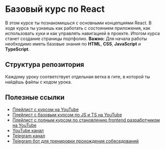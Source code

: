 # Базовый курс по React

В этом курсе ты познакомишься с основными концепциями React. В ходе курса ты узнаешь как работать с состоянием приложения, как использовать хуки и как управлять навигацией в проекте. Итогом курса станет создание страницы портфолио.
**Важно:** Для начала работы необходимо иметь базовые знания по **HTML**, **CSS**, **JavaScript** и **TypeScript**.

## Структура репозитория
Каждому уроку соответствует отдельная ветка в гите, в которой ты найдёшь файлы с кодом урока.

## Полезные ссылки
- [Плейлист с курсом на YouTube](https://www.youtube.com/playlist?list=PLQLbytwzjdVDXjZoPd2v_vLYCzFXjxotz)
- [Плейлист с базовым курсом по JS и TS на YouTube](https://www.youtube.com/playlist?list=PLQLbytwzjdVBessDDycpNHRS6udmGRDiA)
- [Плейлист с полным курсом по становлению frontend разработчиком на YouTube](https://www.youtube.com/playlist?list=PLQLbytwzjdVCe4dhL84U9eVztEWvbqnrc)
- [YouTube канал](https://www.youtube.com/@reachtheendstudy)
- [Telegram канал](https://t.me/reachtheendstudygroup)
- [Telegram бот для тренировки прохождения собеседований](https://t.me/ReachTheEndBot)